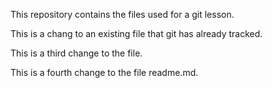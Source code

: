 This repository contains the files used for a git lesson.

This is a chang to an existing file that git has already tracked.


This is a third change to the file.

This is a fourth change to the file readme.md.
